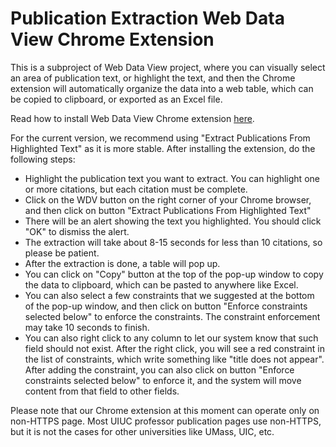 # Publication Extraction Web Data View Chrome Extension
This is a subproject of Web Data View project, where you can visually select an area of publication text, or highlight the text, and then the Chrome extension will automatically organize the data into a web table, which can be copied to clipboard, or exported as an Excel file.

Read how to install Web Data View Chrome extension [here](https://wiki.illinois.edu/wiki/download/attachments/586662115/WebDataView20160625.zip?version=2&modificationDate=1466884367000&api=v2).

For the current version, we recommend using "Extract Publications From Highlighted Text" as it is more stable. After installing the extension, do the following steps:
* Highlight the publication text you want to extract. You can highlight one or more citations, but each citation must be complete. 
* Click on the WDV button on the right corner of your Chrome browser, and then click on button "Extract Publications From Highlighted Text"
* There will be an alert showing the text you highlighted. You should click "OK" to dismiss the alert.
* The extraction will take about 8-15 seconds for less than 10 citations, so please be patient.
* After the extraction is done, a table will pop up.
* You can click on "Copy" button at the top of the pop-up window to copy the data to clipboard, which can be pasted to anywhere like Excel.
* You can also select a few constraints that we suggested at the bottom of the pop-up window, and then click on button "Enforce constraints selected below" to enforce the constraints. The constraint enforcement may take 10 seconds to finish.
* You can also right click to any column to let our system know that such field should not exist. After the right click, you will see a red constraint in the list of constraints, which write something like "title does not appear". After adding the constraint, you can also click on button "Enforce constraints selected below" to enforce it, and the system will move content from that field to other fields.

Please note that our Chrome extension at this moment can operate only on non-HTTPS page. Most UIUC professor publication pages use non-HTTPS, but it is not the cases for other universities like UMass, UIC, etc. 
